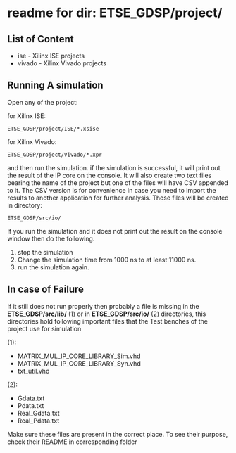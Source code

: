 # readme for dir: ETSE_GDSP/project/

## List of Content

* ise - Xilinx ISE projects
* vivado - Xilinx Vivado projects


## Running A simulation

Open any of the project:

for Xilinx ISE:

    ETSE_GDSP/project/ISE/*.xsise

for Xilinx Vivado:

    ETSE_GDSP/project/Vivado/*.xpr

and then run the simulation. if the simulation is successful, it will print out the result of the IP core
on the console. It will also create two text files bearing the name of the project but one of the files will have CSV
appended to it. The CSV version is for convenience in case you need to import the results to another application for further analysis. Those files will be created in directory:

    ETSE_GDSP/src/io/

If you run the simulation and it does not print out the result on the console window then do the following.

1. stop the simulation
2. Change the simulation time from 1000 ns to at least 11000 ns.
3. run the simulation again.


## In case of Failure

If it still does not run properly then probably a file is missing in the **ETSE_GDSP/src/lib/** (1) or in **ETSE_GDSP/src/io/** (2) directories, this directories hold following important files that the Test benches of the project use for simulation

(1):
- MATRIX_MUL_IP_CORE_LIBRARY_Sim.vhd
- MATRIX_MUL_IP_CORE_LIBRARY_Syn.vhd
- txt_util.vhd


(2):
- Gdata.txt
- Pdata.txt
- Real_Gdata.txt
- Real_Pdata.txt

Make sure these files are present in the correct place. To see their purpose, check their README in corresponding folder
